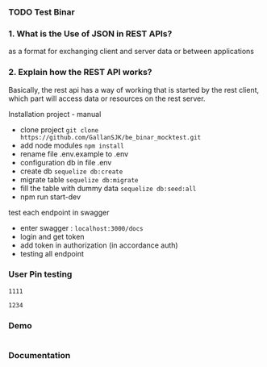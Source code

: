 ### TODO Test Binar

### 1. What is the Use of JSON in REST APIs?

as a format for exchanging client and server data or between applications

### 2. Explain how the REST API works?

Basically, the rest api has a way of working that is started by the rest client, which part will access data or resources on the rest server.


Installation project - manual

- clone project `git clone https://github.com/GallanSJK/be_binar_mocktest.git`
- add node modules `npm install`
- rename file .env.example to .env
- configuration db in file .env
- create db `sequelize db:create`
- migrate table `sequelize db:migrate`
- fill the table with dummy data `sequelize db:seed:all`
- npm run start-dev

test each endpoint in swagger

- enter swagger : `localhost:3000/docs` 
- login and get token  
- add token in authorization (in accordance auth)
- testing all endpoint
### User Pin testing
```
1111
```
```
1234
```
### Demo

```

```
### Documentation
```

```

